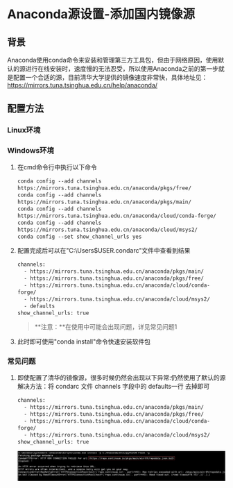 # Anaconda源设置-添加国内镜像源

## 背景
Anaconda使用conda命令来安装和管理第三方工具包，但由于网络原因，使用默认的源进行在线安装时，速度慢的无法忍受，所以使用Anaconda之前的第一步就是配置一个合适的源，目前清华大学提供的镜像速度非常快，具体地址见：https://mirrors.tuna.tsinghua.edu.cn/help/anaconda/

## 配置方法
### Linux环境

### Windows环境
1. 在cmd命令行中执行以下命令
   
    ```
    conda config --add channels https://mirrors.tuna.tsinghua.edu.cn/anaconda/pkgs/free/
    conda config --add channels https://mirrors.tuna.tsinghua.edu.cn/anaconda/pkgs/main/
    conda config --add channels https://mirrors.tuna.tsinghua.edu.cn/anaconda/cloud/conda-forge/
    conda config --add channels https://mirrors.tuna.tsinghua.edu.cn/anaconda/cloud/msys2/
    conda config --set show_channel_urls yes
    ```

2. 配置完成后可以在"C:\Users\$USER\.condarc"文件中查看到结果
   
    ```
    channels:
      - https://mirrors.tuna.tsinghua.edu.cn/anaconda/pkgs/main/
      - https://mirrors.tuna.tsinghua.edu.cn/anaconda/pkgs/free/
      - https://mirrors.tuna.tsinghua.edu.cn/anaconda/cloud/conda-forge/
      - https://mirrors.tuna.tsinghua.edu.cn/anaconda/cloud/msys2/
      - defaults
    show_channel_urls: true
    ```
    > **注意：**在使用中可能会出现问题，详见常见问题1

3. 此时即可使用"conda install"命令快速安装软件包


### 常见问题
1. 即使配置了清华的镜像源，很多时候仍然会出现以下异常:仍然使用了默认的源
   解决方法：将 condarc 文件 channels 字段中的 defaults一行 去掉即可
    
    ```
    channels:
      - https://mirrors.tuna.tsinghua.edu.cn/anaconda/pkgs/main/
      - https://mirrors.tuna.tsinghua.edu.cn/anaconda/pkgs/free/
      - https://mirrors.tuna.tsinghua.edu.cn/anaconda/cloud/conda-forge/
      - https://mirrors.tuna.tsinghua.edu.cn/anaconda/cloud/msys2/
    show_channel_urls: true
    ```
   ![](resources/images/conda源异常.jpg)